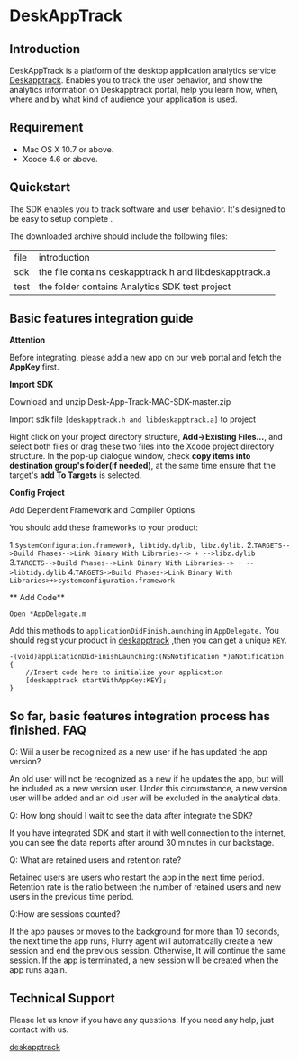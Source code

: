 DeskAppTrack
================
Introduction
------------
DeskAppTrack is a platform of the desktop application
analytics service [Deskapptrack][dm]. Enables you to track the user behavior,
and show the analytics information on Deskapptrack portal, help you learn how,
when, where and by what kind of audience your application is used.

Requirement
------------

* Mac OS X 10.7 or above.
* Xcode 4.6 or above.

Quickstart
-----------------------------------------------------

The SDK enables you to track software and user behavior. It's
designed to be easy to setup complete .

The downloaded archive should include the following files:

<table>
<tr>
<td>file</td>
<td>introduction</td>
</tr>
<tr>
<td>sdk</td>
<td>the file contains deskapptrack.h and libdeskapptrack.a</td>
</tr>
<tr>
<td>test</td>
<td>the folder contains Analytics SDK test project</td>
</tr>
</table>

Basic features integration guide
-------------------------------------------------
**Attention**

Before integrating, please add a new app on our web portal and fetch the
**AppKey** first.
    
**Import SDK**
    
Download and unzip Desk-App-Track-MAC-SDK-master.zip
    
Import sdk file `[deskapptrack.h and libdeskapptrack.a]` to project

Right click on your project directory structure, **Add->Existing Files…**, and
select both files or drag these two files into the Xcode project directory
structure. In the pop-up dialogue window, check **copy items into destination group's folder(if needed)**, at the same time ensure that the target's **add To Targets** is selected.
    
**Config Project**
    
Add Dependent Framework and Compiler Options
    
You should add these frameworks to your product:
    
1.`SystemConfiguration.framework, libtidy.dylib, libz.dylib.`
2.`TARGETS-->Build Phases-->Link Binary With Libraries--> + -->libz.dylib`
3.`TARGETS-->Build Phases-->Link Binary With Libraries--> + -->libtidy.dylib`
4.`TARGETS->Build Phases->Link Binary With Libraries>+>systemconfiguration.framework`

    
** Add Code**

`Open *AppDelegate.m`
    
Add this methods to `applicationDidFinishLaunching` in `AppDelegate.`
You should regist your product in [deskapptrack][dm] ,then you can get a
unique `KEY`.

    -(void)applicationDidFinishLaunching:(NSNotification *)aNotification
    {
        //Insert code here to initialize your application
        [deskapptrack startWithAppKey:KEY];
    }
    
So far, basic features integration process has finished.
FAQ
-------------------------------------------------

Q: Wiil a user be recoginized as a new user if he has updated the app version?

An old user will not be recognized as a new if he updates the app, but will be included as a new version user. Under this circumstance, a new version user will be added and an old user will be excluded in the analytical data.

Q: How long should I wait to see the data after integrate the SDK?

If you have integrated SDK and start it with well connection to the internet, you can see the data reports after around 30 minutes in our backstage.

Q: What are retained users and retention rate?

Retained users are users who restart the app in the next time period. Retention rate is the ratio between the number of retained users and new users in the previous time period. 

Q:How are sessions counted?

If the app pauses or moves to the background for more than 10 seconds, the next time the app runs, Flurry agent will automatically create a new session and end the previous session. Otherwise, It will continue the same session.  If the app is terminated, a new session will be created when the app runs again.

**Technical Support**
-------------------------------------------------

Please let us know if you have any questions. If you need any help, just
contact with us.
    
[deskapptrack][dm]

[dm]: http://www.deskapptrack.com
